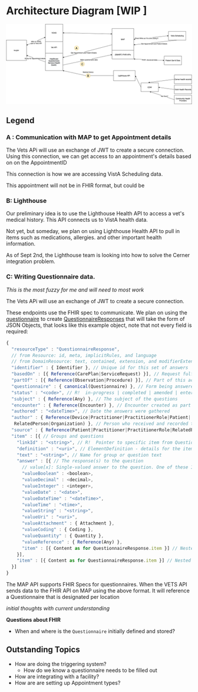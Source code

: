 # Architecture Diagram [WIP ]

![Diagram](assets/architecture.v1.png)


## Legend
### A : Communication with MAP to get Appointment details 

The Vets APi will use an exchange of JWT to create a secure connection. Using this connection, we can get access to an appointment's details based on on the AppointmentID

This connection is how we are accessing VistA Scheduling data. 

This appointment will not be in FHIR format, but could be 

### B: Lighthouse 

Our preliminary idea is to use the Lighthouse Health API to access a vet's medical history. This API connects us to VistA health data.  

Not yet, but someday, we plan on using Lighthouse Health API to pull in items such as medications, allergies. and other important health information.

As of Sept 2nd, the Lighthouse team is looking into how to solve the Cerner integration problem. 

### C: Writing Questionnaire data.  

*This is the most fuzzy for me and will need to most work*

The Vets APi will use an exchange of JWT to create a secure connection.

These endpoints use the FHIR spec to communicate. We plan on using the [questionnaire](https://www.hl7.org/fhir/questionnaire.html) to create [QuestionnaireResponses](https://www.hl7.org/fhir/questionnaireresponse.html) that will take the form of JSON Objects, that looks like this example object, note that not every field is required: 

```js
{
  "resourceType" : "QuestionnaireResponse",
  // from Resource: id, meta, implicitRules, and language
  // from DomainResource: text, contained, extension, and modifierExtension
  "identifier" : { Identifier }, // Unique id for this set of answers
  "basedOn" : [{ Reference(CarePlan|ServiceRequest) }], // Request fulfilled by this QuestionnaireResponse
  "partOf" : [{ Reference(Observation|Procedure) }], // Part of this action
  "questionnaire" : { canonical(Questionnaire) }, // Form being answered
  "status" : "<code>", // R!  in-progress | completed | amended | entered-in-error | stopped
  "subject" : { Reference(Any) }, // The subject of the questions
  "encounter" : { Reference(Encounter) }, // Encounter created as part of
  "authored" : "<dateTime>", // Date the answers were gathered
  "author" : { Reference(Device|Practitioner|PractitionerRole|Patient|
   RelatedPerson|Organization) }, // Person who received and recorded the answers
  "source" : { Reference(Patient|Practitioner|PractitionerRole|RelatedPerson) }, // The person who answered the questions
  "item" : [{ // Groups and questions
    "linkId" : "<string>", // R!  Pointer to specific item from Questionnaire
    "definition" : "<uri>", // ElementDefinition - details for the item
    "text" : "<string>", // Name for group or question text
    "answer" : [{ // The response(s) to the question
      // value[x]: Single-valued answer to the question. One of these 12:
      "valueBoolean" : <boolean>,
      "valueDecimal" : <decimal>,
      "valueInteger" : <integer>,
      "valueDate" : "<date>",
      "valueDateTime" : "<dateTime>",
      "valueTime" : "<time>",
      "valueString" : "<string>",
      "valueUri" : "<uri>",
      "valueAttachment" : { Attachment },
      "valueCoding" : { Coding },
      "valueQuantity" : { Quantity },
      "valueReference" : { Reference(Any) },
      "item" : [{ Content as for QuestionnaireResponse.item }] // Nested groups and questions
    }],
    "item" : [{ Content as for QuestionnaireResponse.item }] // Nested questionnaire response items
  }]
}

```

The MAP API supports FHIR Specs for questionnaires. When the VETS API sends data to the FHIR API on MAP using the above format. It will reference a Questionnaire that is designated per location

*initial thoughts with current understanding*

**Questions about FHIR**
- When and where is the `Questionnaire` initially defined and stored?
  

## Outstanding Topics

- How are doing the triggering system? 
  - How do we know a questionnaire needs to be filled out
- How are integrating with a facility? 
- How are are setting up Appointment types? 
